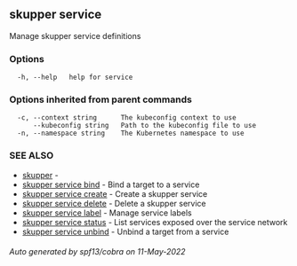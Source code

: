 ## skupper service

Manage skupper service definitions

### Options

```
  -h, --help   help for service
```

### Options inherited from parent commands

```
  -c, --context string      The kubeconfig context to use
      --kubeconfig string   Path to the kubeconfig file to use
  -n, --namespace string    The Kubernetes namespace to use
```

### SEE ALSO

* [skupper](skupper.md)	 - 
* [skupper service bind](skupper_service_bind.md)	 - Bind a target to a service
* [skupper service create](skupper_service_create.md)	 - Create a skupper service
* [skupper service delete](skupper_service_delete.md)	 - Delete a skupper service
* [skupper service label](skupper_service_label.md)	 - Manage service labels
* [skupper service status](skupper_service_status.md)	 - List services exposed over the service network
* [skupper service unbind](skupper_service_unbind.md)	 - Unbind a target from a service

###### Auto generated by spf13/cobra on 11-May-2022
